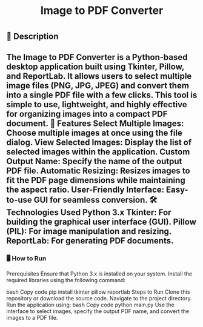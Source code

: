 <h1><center>Image to PDF Converter</center><h1>
<h2>📖 Description<h2>
The Image to PDF Converter is a Python-based desktop application built using Tkinter, Pillow, and ReportLab. It allows users to select multiple image files (PNG, JPG, JPEG) and convert them into a single PDF file with a few clicks. This tool is simple to use, lightweight, and highly effective for organizing images into a compact PDF document.
🚀 Features
Select Multiple Images: Choose multiple images at once using the file dialog.
View Selected Images: Display the list of selected images within the application.
Custom Output Name: Specify the name of the output PDF file.
Automatic Resizing: Resizes images to fit the PDF page dimensions while maintaining the aspect ratio.
User-Friendly Interface: Easy-to-use GUI for seamless conversion.
🛠️ Technologies Used
Python 3.x
Tkinter: For building the graphical user interface (GUI).
Pillow (PIL): For image manipulation and resizing.
ReportLab: For generating PDF documents.
<h3>🖥️ How to Run</h3>
<p>Prerequisites
Ensure that Python 3.x is installed on your system. Install the required libraries using the following command:</p>

<p>bash
Copy code
pip install tkinter pillow reportlab
Steps to Run
Clone this repository or download the source code.
Navigate to the project directory.
Run the application using:
bash
Copy code
python main.py
Use the interface to select images, specify the output PDF name, and convert the images to a PDF file.</p>
